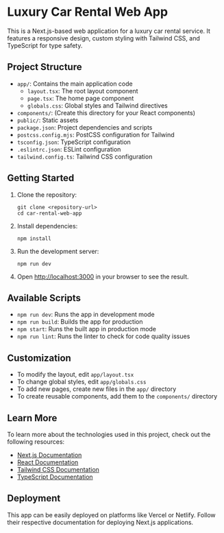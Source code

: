 # Luxury Car Rental Web App

This is a Next.js-based web application for a luxury car rental service. It features a responsive design, custom styling with Tailwind CSS, and TypeScript for type safety.

## Project Structure

- `app/`: Contains the main application code
  - `layout.tsx`: The root layout component
  - `page.tsx`: The home page component
  - `globals.css`: Global styles and Tailwind directives
- `components/`: (Create this directory for your React components)
- `public/`: Static assets
- `package.json`: Project dependencies and scripts
- `postcss.config.mjs`: PostCSS configuration for Tailwind
- `tsconfig.json`: TypeScript configuration
- `.eslintrc.json`: ESLint configuration
- `tailwind.config.ts`: Tailwind CSS configuration

## Getting Started

1. Clone the repository:
   ```
   git clone <repository-url>
   cd car-rental-web-app
   ```

2. Install dependencies:
   ```
   npm install
   ```

3. Run the development server:
   ```
   npm run dev
   ```

4. Open [http://localhost:3000](http://localhost:3000) in your browser to see the result.

## Available Scripts

- `npm run dev`: Runs the app in development mode
- `npm run build`: Builds the app for production
- `npm start`: Runs the built app in production mode
- `npm run lint`: Runs the linter to check for code quality issues

## Customization

- To modify the layout, edit `app/layout.tsx`
- To change global styles, edit `app/globals.css`
- To add new pages, create new files in the `app/` directory
- To create reusable components, add them to the `components/` directory

## Learn More

To learn more about the technologies used in this project, check out the following resources:

- [Next.js Documentation](https://nextjs.org/docs)
- [React Documentation](https://reactjs.org/docs/getting-started.html)
- [Tailwind CSS Documentation](https://tailwindcss.com/docs)
- [TypeScript Documentation](https://www.typescriptlang.org/docs/)

## Deployment

This app can be easily deployed on platforms like Vercel or Netlify. Follow their respective documentation for deploying Next.js applications.

